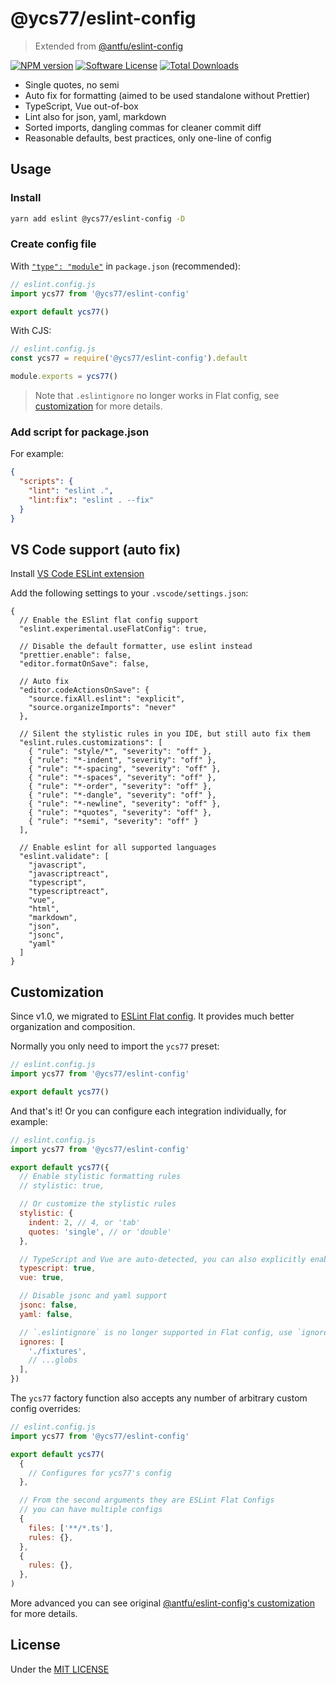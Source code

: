 # @ycs77/eslint-config

> Extended from [@antfu/eslint-config](https://github.com/antfu/eslint-config)

[![NPM version][ico-version]][link-npm]
[![Software License][ico-license]](LICENSE)
[![Total Downloads][ico-downloads]][link-downloads]

- Single quotes, no semi
- Auto fix for formatting (aimed to be used standalone without Prettier)
- TypeScript, Vue out-of-box
- Lint also for json, yaml, markdown
- Sorted imports, dangling commas for cleaner commit diff
- Reasonable defaults, best practices, only one-line of config

## Usage

### Install

```bash
yarn add eslint @ycs77/eslint-config -D
```

### Create config file

With [`"type": "module"`](https://nodejs.org/api/packages.html#type) in `package.json` (recommended):

```js
// eslint.config.js
import ycs77 from '@ycs77/eslint-config'

export default ycs77()
```

With CJS:

```js
// eslint.config.js
const ycs77 = require('@ycs77/eslint-config').default

module.exports = ycs77()
```

> Note that `.eslintignore` no longer works in Flat config, see [customization](#customization) for more details.

### Add script for package.json

For example:

```json
{
  "scripts": {
    "lint": "eslint .",
    "lint:fix": "eslint . --fix"
  }
}
```

## VS Code support (auto fix)

Install [VS Code ESLint extension](https://marketplace.visualstudio.com/items?itemName=dbaeumer.vscode-eslint)

Add the following settings to your `.vscode/settings.json`:

```jsonc
{
  // Enable the ESlint flat config support
  "eslint.experimental.useFlatConfig": true,

  // Disable the default formatter, use eslint instead
  "prettier.enable": false,
  "editor.formatOnSave": false,

  // Auto fix
  "editor.codeActionsOnSave": {
    "source.fixAll.eslint": "explicit",
    "source.organizeImports": "never"
  },

  // Silent the stylistic rules in you IDE, but still auto fix them
  "eslint.rules.customizations": [
    { "rule": "style/*", "severity": "off" },
    { "rule": "*-indent", "severity": "off" },
    { "rule": "*-spacing", "severity": "off" },
    { "rule": "*-spaces", "severity": "off" },
    { "rule": "*-order", "severity": "off" },
    { "rule": "*-dangle", "severity": "off" },
    { "rule": "*-newline", "severity": "off" },
    { "rule": "*quotes", "severity": "off" },
    { "rule": "*semi", "severity": "off" }
  ],

  // Enable eslint for all supported languages
  "eslint.validate": [
    "javascript",
    "javascriptreact",
    "typescript",
    "typescriptreact",
    "vue",
    "html",
    "markdown",
    "json",
    "jsonc",
    "yaml"
  ]
}
```

## Customization

Since v1.0, we migrated to [ESLint Flat config](https://eslint.org/docs/latest/use/configure/configuration-files-new). It provides much better organization and composition.

Normally you only need to import the `ycs77` preset:

```js
// eslint.config.js
import ycs77 from '@ycs77/eslint-config'

export default ycs77()
```

And that's it! Or you can configure each integration individually, for example:

```js
// eslint.config.js
import ycs77 from '@ycs77/eslint-config'

export default ycs77({
  // Enable stylistic formatting rules
  // stylistic: true,

  // Or customize the stylistic rules
  stylistic: {
    indent: 2, // 4, or 'tab'
    quotes: 'single', // or 'double'
  },

  // TypeScript and Vue are auto-detected, you can also explicitly enable them:
  typescript: true,
  vue: true,

  // Disable jsonc and yaml support
  jsonc: false,
  yaml: false,

  // `.eslintignore` is no longer supported in Flat config, use `ignores` instead
  ignores: [
    './fixtures',
    // ...globs
  ],
})
```

The `ycs77` factory function also accepts any number of arbitrary custom config overrides:

```js
// eslint.config.js
import ycs77 from '@ycs77/eslint-config'

export default ycs77(
  {
    // Configures for ycs77's config
  },

  // From the second arguments they are ESLint Flat Configs
  // you can have multiple configs
  {
    files: ['**/*.ts'],
    rules: {},
  },
  {
    rules: {},
  },
)
```

More advanced you can see original [@antfu/eslint-config's customization](https://github.com/antfu/eslint-config#customization) for more details.

## License

Under the [MIT LICENSE](LICENSE.md)

[ico-version]: https://img.shields.io/npm/v/@ycs77/eslint-config?style=flat-square
[ico-license]: https://img.shields.io/badge/license-MIT-brightgreen?style=flat-square
[ico-downloads]: https://img.shields.io/npm/dt/@ycs77/eslint-config?style=flat-square

[link-npm]: https://www.npmjs.com/package/@ycs77/eslint-config
[link-downloads]: https://www.npmjs.com/package/@ycs77/eslint-config
